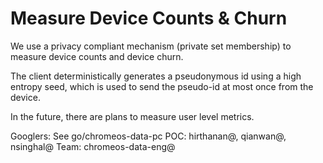 # Measure Device Counts & Churn

We use a privacy compliant mechanism (private set membership) to
measure device counts and device churn.

The client deterministically generates a pseudonymous id using a high entropy
seed, which is used to send the pseudo-id at most once from the device.

In the future, there are plans to measure user level metrics.

Googlers: See go/chromeos-data-pc
POC: hirthanan@, qianwan@, nsinghal@
Team: chromeos-data-eng@
